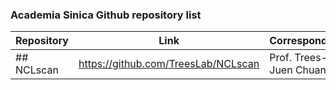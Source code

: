 ### Academia Sinica Github repository list

Repository | Link | Corresponding
------------ | ------------- | -------------
## NCLscan | https://github.com/TreesLab/NCLscan | Prof. Trees-Juen Chuang 


